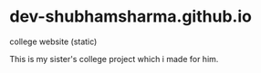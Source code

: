 # dev-shubhamsharma.github.io
college website (static)

This is my sister's college project which i made for him.

